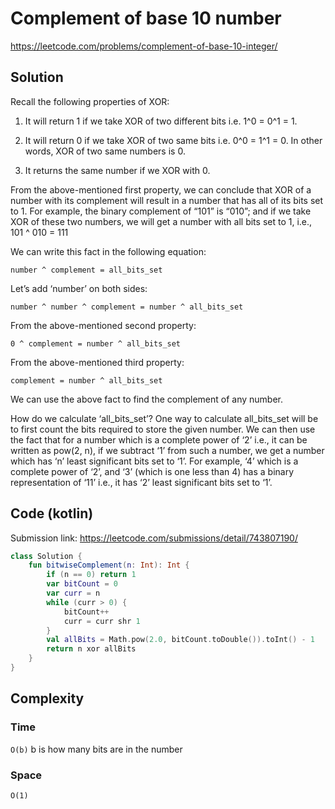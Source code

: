 # Complement of base 10 number
https://leetcode.com/problems/complement-of-base-10-integer/
## Solution
Recall the following properties of XOR:

1. It will return 1 if we take XOR of two different bits i.e. 1^0 = 0^1 = 1.

2. It will return 0 if we take XOR of two same bits i.e. 0^0 = 1^1 = 0. In other words, XOR of two same numbers is 0.

3. It returns the same number if we XOR with 0.

From the above-mentioned first property, we can conclude that XOR of a number with its complement will result in a number that has all of its bits set to 1. For example, the binary complement of “101” is “010”; and if we take XOR of these two numbers, we will get a number with all bits set to 1, i.e., 101 ^ 010 = 111

We can write this fact in the following equation:
```
number ^ complement = all_bits_set
```
Let’s add ‘number’ on both sides:
```
number ^ number ^ complement = number ^ all_bits_set
```
From the above-mentioned second property:
```
0 ^ complement = number ^ all_bits_set
```
From the above-mentioned third property:
```
complement = number ^ all_bits_set
```
We can use the above fact to find the complement of any number.

How do we calculate ‘all_bits_set’? One way to calculate all_bits_set will be to first count the bits required to store the given number. We can then use the fact that for a number which is a complete power of ‘2’ i.e., it can be written as pow(2, n), if we subtract ‘1’ from such a number, we get a number which has ‘n’ least significant bits set to ‘1’. For example, ‘4’ which is a complete power of ‘2’, and ‘3’ (which is one less than 4) has a binary representation of ‘11’ i.e., it has ‘2’ least significant bits set to ‘1’.
## Code (kotlin)
Submission link: https://leetcode.com/submissions/detail/743807190/
```kotlin
class Solution {
    fun bitwiseComplement(n: Int): Int {
        if (n == 0) return 1
        var bitCount = 0
        var curr = n
        while (curr > 0) {
            bitCount++
            curr = curr shr 1
        }
        val allBits = Math.pow(2.0, bitCount.toDouble()).toInt() - 1
        return n xor allBits
    }
}
```
## Complexity
### Time
`O(b)` b is how many bits are in the number
### Space
`O(1)`
